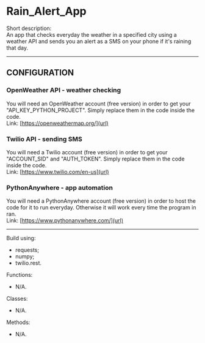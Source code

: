 # Rain_Alert_App  

Short description:  
An app that checks everyday the weather in a specified city using a weather API and sends you an alert as a SMS on your phone if it's raining that day.  

---

## CONFIGURATION  

### OpenWeather API - weather checking  
You will need an OpenWeather account (free version) in order to get your "API_KEY_PYTHON_PROJECT". Simply replace them in the code inside the code.  
Link: [https://openweathermap.org/](url)  

### Twilio API - sending SMS
You will need a Twilio account (free version) in order to get your "ACCOUNT_SID" and "AUTH_TOKEN". Simply replace them in the code inside the code.  
Link: [https://www.twilio.com/en-us](url)  

### PythonAnywhere - app automation
You will need a PythonAnywhere account (free version) in order to host the code for it to run everyday. Otherwise it will work every time the program in ran.   
Link: [https://www.pythonanywhere.com/](url)  

---

Build using: 
- requests;
- numpy;
- twilio.rest.

Functions:
- N/A.

Classes:
- N/A.

Methods:
- N/A.
